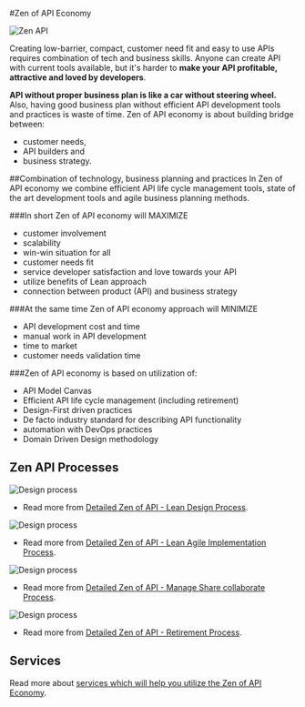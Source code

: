 #Zen of API Economy

![Zen API](https://raw.githubusercontent.com/zenofapi/description/master/images/zen-api-logo.png)

Creating low-barrier, compact, customer need fit and easy to use APIs requires combination of tech and business skills. Anyone can create API with current tools available, but it's harder to **make your API profitable, attractive and loved by developers**.  

**API without proper business plan is like a car without steering wheel.** Also, having good business plan without efficient API development tools and practices is waste of time. Zen of API economy is about building bridge between:
* customer needs, 
* API builders and 
* business strategy.

##Combination of technology, business planning and practices
In Zen of API economy we combine efficient API life cycle management tools, state  of the art development tools and agile business planning methods. 

###In short Zen of API economy will MAXIMIZE
* customer involvement
* scalability
* win-win situation for all
* customer needs fit
* service developer satisfaction and love towards your API
* utilize benefits of Lean approach
* connection between product (API) and business strategy

###At the same time Zen of API economy approach will MINIMIZE
* API development cost and time
* manual work in API development
* time to market
* customer needs validation time

###Zen of API economy is based on utilization of:
* API Model Canvas
* Efficient API life cycle management (including retirement)
* Design-First driven practices
* De facto industry standard for describing  API functionality
* automation with DevOps  practices
* Domain Driven Design methodology

## Zen API Processes

![Design process](https://raw.githubusercontent.com/zenofapi/description/master/images/zenapi1.png)

* Read more from [Detailed Zen of API - Lean Design Process](https://github.com/zenofapi/description/blob/master/zen-api-design-process.md).

![Design process](https://raw.githubusercontent.com/zenofapi/description/master/images/zenapi2.png)

* Read more from [Detailed Zen of API - Lean Agile Implementation Process](https://github.com/zenofapi/description/blob/master/zen-api-lean-agile-implementation.md).

![Design process](https://raw.githubusercontent.com/zenofapi/description/master/images/zenapi3.png)

* Read more from [Detailed Zen of API - Manage Share collaborate Process](https://github.com/zenofapi/description/blob/master/zen-api-manage-share-collaborate.md).

![Design process](https://raw.githubusercontent.com/zenofapi/description/master/images/zenapi4.png)
* Read more from [Detailed Zen of API - Retirement Process](https://github.com/zenofapi/description/blob/master/zen-api-retirement.md).

## Services
Read more about [services which will help you utilize the Zen of API Economy](https://github.com/zenofapi/description/blob/master/services.md). 
